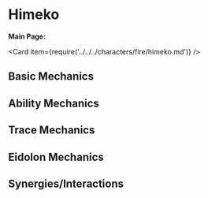 # Himeko

**Main Page:**

<Card item={require('../../../characters/fire/himeko.md')} />

## Basic Mechanics

## Ability Mechanics

## Trace Mechanics

## Eidolon Mechanics

## Synergies/Interactions
